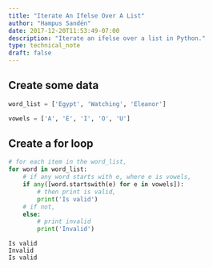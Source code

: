 ```yaml
---
title: "Iterate An Ifelse Over A List"
author: "Hampus Sandén"
date: 2017-12-20T11:53:49-07:00
description: "Iterate an ifelse over a list in Python."
type: technical_note
draft: false
---
```

## Create some data


```python
word_list = ['Egypt', 'Watching', 'Eleanor']

vowels = ['A', 'E', 'I', 'O', 'U']
```

## Create a for loop


```python
# for each item in the word_list,
for word in word_list:
    # if any word starts with e, where e is vowels,
    if any([word.startswith(e) for e in vowels]):
        # then print is valid,
        print('Is valid')
    # if not,    
    else:
        # print invalid
        print('Invalid')
```

    Is valid
    Invalid
    Is valid

